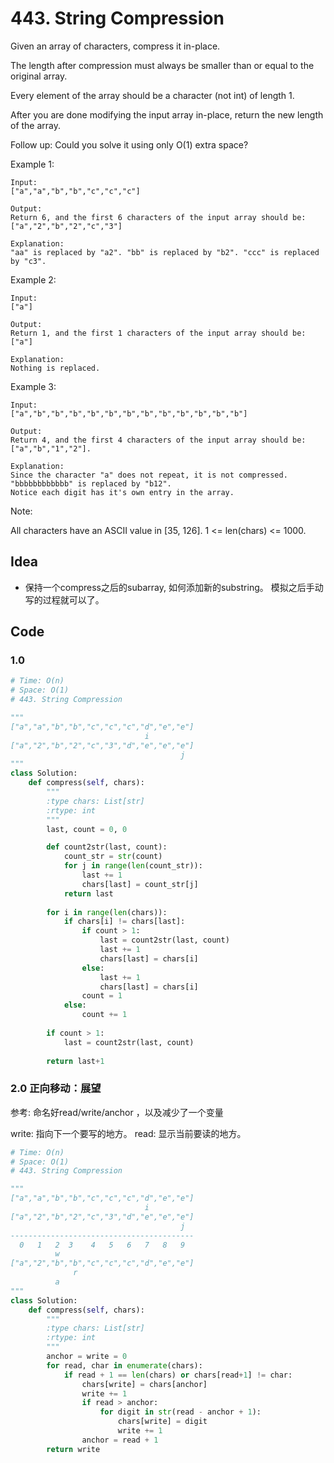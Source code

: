 # 443. String Compression

Given an array of characters, compress it in-place.

The length after compression must always be smaller than or equal to the original array.

Every element of the array should be a character (not int) of length 1.

After you are done modifying the input array in-place, return the new length of the array.

 
Follow up:
Could you solve it using only O(1) extra space?

 
Example 1:
```
Input:
["a","a","b","b","c","c","c"]

Output:
Return 6, and the first 6 characters of the input array should be: ["a","2","b","2","c","3"]

Explanation:
"aa" is replaced by "a2". "bb" is replaced by "b2". "ccc" is replaced by "c3".
 ```

Example 2:

```
Input:
["a"]

Output:
Return 1, and the first 1 characters of the input array should be: ["a"]

Explanation:
Nothing is replaced.
``` 

Example 3:

```
Input:
["a","b","b","b","b","b","b","b","b","b","b","b","b"]

Output:
Return 4, and the first 4 characters of the input array should be: ["a","b","1","2"].

Explanation:
Since the character "a" does not repeat, it is not compressed. "bbbbbbbbbbbb" is replaced by "b12".
Notice each digit has it's own entry in the array.
```

Note:

All characters have an ASCII value in [35, 126].
1 <= len(chars) <= 1000.


## Idea

* 保持一个compress之后的subarray, 如何添加新的substring。 模拟之后手动写的过程就可以了。


## Code 

### 1.0 

``` python 
# Time: O(n)
# Space: O(1)
# 443. String Compression

"""
["a","a","b","b","c","c","c","d","e","e"]
                              i 
["a","2","b","2","c","3","d","e","e","e"]
                                      j
"""
class Solution:
    def compress(self, chars):
        """
        :type chars: List[str]
        :rtype: int
        """
        last, count = 0, 0

        def count2str(last, count):
            count_str = str(count)
            for j in range(len(count_str)):
                last += 1
                chars[last] = count_str[j]
            return last 
        
        for i in range(len(chars)):
            if chars[i] != chars[last]:
                if count > 1:
                    last = count2str(last, count)
                    last += 1
                    chars[last] = chars[i] 
                else: 
                    last += 1
                    chars[last] = chars[i]
                count = 1   
            else:
                count += 1
        
        if count > 1:
            last = count2str(last, count)
        
        return last+1

```

### 2.0 正向移动：展望

参考: 命名好read/write/anchor ，以及减少了一个变量

write: 指向下一个要写的地方。
read: 显示当前要读的地方。

``` python
# Time: O(n)
# Space: O(1)
# 443. String Compression

"""
["a","a","b","b","c","c","c","d","e","e"]
                              i 
["a","2","b","2","c","3","d","e","e","e"]
                                      j
-----------------------------------------
  0   1   2  3    4   5   6   7   8   9
          w 
["a","2","b","b","c","c","c","d","e","e"]
              r
          a
"""
class Solution:
    def compress(self, chars):
        """
        :type chars: List[str]
        :rtype: int
        """
        anchor = write = 0 
        for read, char in enumerate(chars):
            if read + 1 == len(chars) or chars[read+1] != char:
                chars[write] = chars[anchor] 
                write += 1
                if read > anchor:
                    for digit in str(read - anchor + 1):
                        chars[write] = digit
                        write += 1
                anchor = read + 1
        return write
                
        
```
